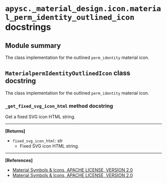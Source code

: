 # `apysc._material_design.icon.material_perm_identity_outlined_icon` docstrings

## Module summary

The class implementation for the outlined `perm_identity` material icon.

## `MaterialpermIdentityOutlinedIcon` class docstring

The class implementation for the outlined `perm_identity` material icon.

### `_get_fixed_svg_icon_html` method docstring

Get a fixed SVG icon HTML string.<hr>

**[Returns]**

- `fixed_svg_icon_html`: str
  - Fixed SVG icon HTML string.

<hr>

**[References]**

- [Material Symbols & Icons, APACHE LICENSE, VERSION 2.0](https://fonts.google.com/icons?icon.size=24&icon.color=%23e8eaed)
- [Material Symbols & Icons, APACHE LICENSE, VERSION 2.0](https://www.apache.org/licenses/LICENSE-2.0.html)
